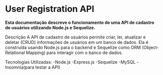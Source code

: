 <h1>User Registration API</h1>

<strong>Esta documentação descreve o funcionamento de uma API de cadastro de usuários utilizando Node.js e Sequelize.</strong>

Descrição
A API de cadastro de usuários permite criar, ler, atualizar e deletar (CRUD) informações de usuários em um banco de dados. Ela é construída usando Node.js para o backend e Sequelize como ORM (Object-Relational Mapping) para interagir com o banco de dados.

Tecnologias Utilizadas:
-Node.js
-Express.js
-Sequelize
-MySQL 
-Insomnia(para testar a API)
